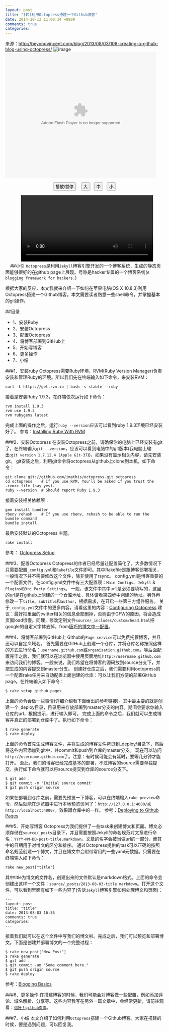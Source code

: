 ```yaml
---
layout: post
title: "[转]利用Octopress搭建一个Github博客"
date: 2014-10-13 11:00:34 +0800
comments: true
categories: 
---
```

来源：http://beyondvincent.com/blog/2013/08/03/108-creating-a-github-blog-using-octopress/
![image](http://beyondvincent.com/images/2013/08/github_page_and-octopress.png)
<embed src="http://player.youku.com/player.php/Type/Folder/Fid/22928516/Ob/1/sid/XODAxNTY5OTc2/v.swf" quality="high" width="480" height="400" align="middle" allowScriptAccess="always" allowFullScreen="true" mode="transparent" type="application/x-shockwave-flash"></embed>
<div style="text-align:center;">
  <button onclick="playPause()">播放/暂停</button> 
  <button onclick="makeBig()">大</button>
  <button onclick="makeNormal()">中</button>
  <button onclick="makeSmall()">小</button>
  <br /> 
  <video id="video1" width="420" style="margin-top:15px;">
    <source src="http://www.w3school.com.cn/example/html5/mov_bbb.mp4
" type="video/mp4" />
    <source src="/example/html5/mov_bbb.ogg" type="video/ogg" />
    Your browser does not support HTML5 video.
  </video>
</div> 
<script type="text/javascript">
var myVideo=document.getElementById("video1");

function playPause()
{ 
if (myVideo.paused) 
  myVideo.play(); 
else 
  myVideo.pause(); 
} 

function makeBig()
{ 
myVideo.width=560; 
} 

function makeSmall()
{ 
myVideo.width=320; 
} 

function makeNormal()
{ 
myVideo.width=420; 
} 
</script> 
##小引
`Octopress`是利用`Jekyll`博客引擎开发的一个博客系统，生成的静态页面能够很好的在github page上展现。号称是hacker专属的一个博客系统(`A blogging framework for hackers.`)

根据大家的反应，本文我就来介绍一下如何在苹果电脑(OS X 10.8.3)利用Octopress搭建一个Github博客。本文需要读者熟悉一些shell命令，并掌握基本的git操作。

##目录
* 1、安装Ruby
* 2、安装Octopress
* 3、配置Octopress
* 4、将博客部署到GitHub上
* 5、开始写博客
* 6、更多操作
* 7、小结

###1、安装ruby
Octopress需要Ruby环境，RVM(Ruby Version Manager)负责安装和管理Ruby的环境。所以我们先在终端输入如下命令，来安装RVM：
```
curl -L https://get.rvm.io | bash -s stable --ruby
```
接着是安装Ruby 1.9.3，在终端依次运行如下命令：
```
rvm install 1.9.3
rvm use 1.9.3
rvm rubygems latest
```
完成上面的操作之后，运行`ruby --version`应该可以看到ruby 1.9.3环境已经安装好了。
参考：[Installing Ruby With RVM](http://octopress.org/docs/setup/rvm/)

###2、安装Octopress
在安装Octopress之前，请确保你的电脑上已经安装有git了，在终端输入`git --version`，应该可以看到电脑中的git版本(我电脑上输出:`git version 1.7.12.4 (Apple Git-37`))，如果没有显示相关内容，请先安装git。
git安装之后，利用git命令将octopress从github上clone到本机，如下命令：
```
git clone git://github.com/imathis/octopress.git octopress
cd octopress    # If you use RVM, You'll be asked if you trust the .rvmrc file (say yes).
ruby --version  # Should report Ruby 1.9.3
```
接着安装相关依赖项：
```
gem install bundler
rbenv rehash    # If you use rbenv, rehash to be able to run the bundle command
bundle install
```
最后安装默认的Octopress 主题。
```
rake install
```
参考： [Octopress Setup](http://octopress.org/docs/setup/)

###3、配置Octopress
Octopress的作者已经尽量让配置简化了。大多数情况下只需要配置`_config.yml`和`Rakefile`文件即可。其中Rakefile是跟博客部署相关，一般情况下并不需要修改这个文件，除非使用了rsync。
config.yml是博客重要的一个配置文件，在config.yml文件中有三大配置项：`Main Configs`、`Jekyll` & `Plugins和3rd Party Settings`。
一般，该文件中其中`url`是必须要填写的，这里的url是在github上创建的一个仓库地址，具体请看第四步中创建的地址。另外再修改一下`title`、`subtitle`和`author`，根据需求，在开启一些第三方组件服务。
关于`_config.yml`文件中的更多内容，请看这里的内容：[Configuring Octopress](http://octopress.org/docs/configuring/)
建议：最好把里面的twitter相关的信息全部删掉，否则由于GFW的原因，将会造成页面load很慢。同理，修改定制文件`source/_includes/custom/head.html`把google的自定义字体去掉。from[唐巧的博文中—配置](http://blog.devtang.com/blog/2012/02/10/setup-blog-based-on-github/)。

###4、将博客部署到GitHub上
Github的`Page service`可以免费托管博客，并且还可以自定义域名。
首先需要在GitHub上创建一个仓库，并将仓库名称按照这样的方式进行命名：`username.github.com`或`organization.github.com`。等后面配置完毕之后，我们就可以在浏览器中使用页面地址`http://username.github.com`来访问我们的博客。一般来说，我们希望在将博客的源码放到source分支下，并把生成的内容提交到master分支。
创建好仓库之后，我们需要利用octopress的一个配置rake任务来自动配置上面创建的仓库：可以让我们方便的部署GitHub page。在终端输入如下命令：
```
$ rake setup_github_pages
```
上面的命令会做一些事情(详细介绍看下面给出的参考链接)。其中最主要的就是创建一个_deploy目录，目录用来存放部署到master分支的内容。期间会要求你输入仓库的url，根据提示，进行输入即可。
完成上面的命令之后，我们就可以生成博客并真正的部署到仓库中了。执行如下命令：
```
$ rake generate
$ rake deploy
```
上面的命令首先生成博客文件，并将生成的博客文件拷贝到_deploy/目录下，然后将这些内容添加到git中，并commit和push到仓库的master分支。
现在可以访问`http://username.github.com`了。注意：有时候可能会有延时，要等几分钟才能打开。
至此，我们的博客已经完成基本的部署，不过博客的source需要单独提交，执行如下命令就可以将source提交到仓库的source分支下。
```
$ git add .
$ git commit -m 'Initial source commit'
$ git push origin source
```
如果在部署到仓库之前，需要先预览一下博客，可以在终端输入`rake preview`命令，然后就能在浏览器中进行本地预览访问了：`http://127.0.0.1:4000/或http://localhost:4000/`，效果跟仓库中的一样。
参考：[Deploying to Github Pages](http://octopress.org/docs/deploying/)

###5、开始写博客
Octopress为我们提供了一些task来创建博文和页面。博文必须存储在`source/_posts`目录下，并且需要按照Jekyll的命名规范对文章进行命名：`YYYY-MM-DD-post-title.markdown`。文章的名字会被当做url的一部分，而其中的日期用于对博文的区分和排序。
通过Octopress提供的task可以正确的按照命名规范创建一个博文，并且在博文中会附带常用的一些yaml元数据。只需要在终端输入如下命令：
```
rake new_post["title"]
```
其中title为博文的文件名，创建出来的文件默认是markdown格式。上面的命令会创建出这样一个文件：`source/_posts/2013-08-03-title.markdown`。打开这个文件，可以看到里面有如下一些内容了(告诉`Jekyll`博客引擎如何处理博文和页面)：
```
---
layout: post
title: "title"
date: 2013-08-03 16:36
comments: true
categories: 
---
```
接着我们就可以在这个文件中写我们的博文啦。完成之后，我们可以预览和部署博文。下面是创建并部署博文的一个完整过程：
```
$ rake new_post["New Post"]
$ rake generate
$ git add .
$ git commit -am "Some comment here." 
$ git push origin source
$ rake deploy
```
参考：[Blogging Basics](http://octopress.org/docs/blogging/)

###6、更多操作
在搭建博客的时候，我们可能会对博客做一些配置，例如添加评论、域名解析、分享等。这些内容我写在另外一篇文章中，会经常更新，请前往观看：[`你好！github页面`](http://beyondvincent.com/blog/2013/07/27/107-hello-page-of-github/)。

###7、小结
本文介绍了如何利用`Octopress`搭建一个Github博客。大家在搭建的时候，要是遇到问题，可以回复我。
